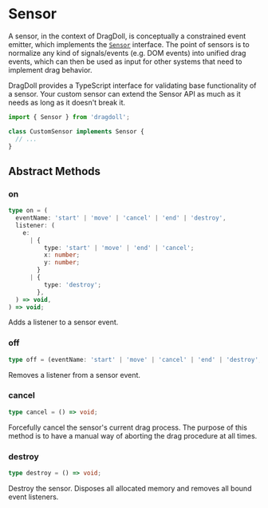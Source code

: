 # Sensor

A sensor, in the context of DragDoll, is conceptually a constrained event emitter, which implements the [`Sensor`](https://github.com/niklasramo/dragdoll/tree/main/src/Sensors/Sensor.ts) interface. The point of sensors is to normalize any kind of signals/events (e.g. DOM events) into unified drag events, which can then be used as input for other systems that need to implement drag behavior.

DragDoll provides a TypeScript interface for validating base functionality of a sensor. Your custom sensor can extend the Sensor API as much as it needs as long as it doesn't break it.

```ts
import { Sensor } from 'dragdoll';

class CustomSensor implements Sensor {
  // ...
}
```

## Abstract Methods

### on

```ts
type on = (
  eventName: 'start' | 'move' | 'cancel' | 'end' | 'destroy',
  listener: (
    e:
      | {
          type: 'start' | 'move' | 'end' | 'cancel';
          x: number;
          y: number;
        }
      | {
          type: 'destroy';
        },
  ) => void,
) => void;
```

Adds a listener to a sensor event.

### off

```ts
type off = (eventName: 'start' | 'move' | 'cancel' | 'end' | 'destroy', listener: Function) => void;
```

Removes a listener from a sensor event.

### cancel

```ts
type cancel = () => void;
```

Forcefully cancel the sensor's current drag process. The purpose of this method is to have a manual way of aborting the drag procedure at all times.

### destroy

```ts
type destroy = () => void;
```

Destroy the sensor. Disposes all allocated memory and removes all bound event listeners.
